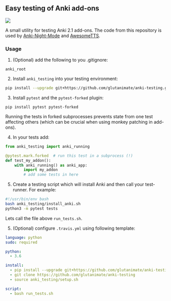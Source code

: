 ## Easy testing of Anki add-ons

[![](https://github.com/glutanimate/anki-testing/workflows/tests/badge.svg)](https://github.com/glutanimate/anki-testing/actions?query=workflow%3Atests)

A small utility for testing Anki 2.1 add-ons.
The code from this repository is used by [Anki-Night-Mode](https://github.com/krassowski/Anki-Night-Mode) and [AwesomeTTS](https://github.com/AwesomeTTS/awesometts-anki-addon).

### Usage

1. (Optional) add the following to you .gitignore:
```
anki_root
```

2. Install `anki_testing` into your testing environment:

<!-- TODO: update URLs in case of merged PR ↓ -->

```bash
pip install --upgrade git+https://github.com/glutanimate/anki-testing.git
```

3.  Install `pytest` and the `pytest-forked` plugin:

```
pip install pytest pytest-forked
```

  Running the tests in forked subprocesses prevents state from one test affecting others (which can be crucial when using monkey patching in add-ons).

4. In your tests add:
```python
from anki_testing import anki_running

@pytest.mark.forked  # run this test in a subprocess (!)
def test_my_addon():
    with anki_running() as anki_app:
        import my_addon
        # add some tests in here
```

5. Create a testing script which will install Anki and then call your test-runner. For example:

```bash
#!/usr/bin/env bash
bash anki_testing/install_anki.sh
python3 -m pytest tests
```

Lets call the file above `run_tests.sh`.

5. (Optional) configure `.travis.yml` using following template:

<!-- TODO: update URLs in case of merged PR ↓ -->

```yml
language: python
sudo: required

python:
  - 3.6

install: 
  - pip install --upgrade git+https://github.com/glutanimate/anki-testing.git
  - git clone https://github.com/glutanimate/anki-testing
  - source anki_testing/setup.sh 

script:
  - bash run_tests.sh
```
